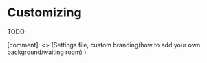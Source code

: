 # Customizing

TODO

[comment]: <> (Settings file, custom branding(how to add your own background/waiting room) )